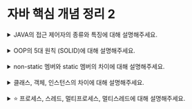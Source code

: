 # 자바 핵심 개념 정리 2
<details>
<summary>JAVA의 접근 제어자의 종류와 특징에 대해 설명해주세요.</summary>
<div markdown="1"> 접근 제한자는 접근을 제한하기 위해 사용된다. 여기서 접근이란 클래스 및 인터페이스 그리고 이들이 가지고 있는 멤버의 접근을 말한다. <br /><br />

 - public 접근 제한자 : 외부 클래스가 자유롭게 사용할 수 있음 <br />
 - protected 접근 제한자 : 같은 패키지 또는 자식 클래스에서 사용할 수 있음 <br />
 - private 접근 제한자 : 개인적인 것이라 외부에서 사용될 수 없다<br /><br />
 위의 세가지 접근 제한자가 적용되지 않으면 default 접근 제한을 가진다. <br /><br />

 ## 클래스의 접근 제한<br />
 클래스를 선언할 때 해당 클래스를 같은 패키지 내에서만 사용할 것인지, 아니면 다른 패키지에서도 사용할 수 있도록 할 것인지에 따라 `public` , `default` 접근 제한을 가진다. <br />
 ```
 //defualt 접근 제한
 class 클래스 {...}
 
 //public 접근 제한
 public class 클래스 {...}
 ```

 ### default 접근 제한
 클래스를 선언할 때 public을 생략했다면 같은 패키지에서는 제한 없이 사용할 수 있지만 다른 패키지에서는 사용할 수 없다.

 ### public 접근 제한
클래스가 public 접근 제한을 가지면 같은 패키지 뿐만 아니라 다른 패키지에서도 제한 없이 사용할 수 있다.

## 생성자의 접근 제한
객체를 생성하기 위해서는 new 연산자로 생성자 호출합니다. 하지만 생성자를 어디에서나 호출할 수는 없고 어떤 접근 제한을 갖느냐에 따라 호출 가능 여부가 결정된다.<br /><br />
생성자는 `public` , `protected` , `default` , `private` 접근 제한을 가진다.
```
public class ClassName{

    //public 접근 제한
    public ClassName(...){...}

    //protected 접근제한
    protectedClassName(...){...}

    //default 접근 제한
    ClassName(...){...}

    //private 접근 제한
    privateClassName(...){...}
}
```
클래스에 생성자를 선언하지 않으면 컴파일러에 의해 자동으로 기본 생성자가 추가된다. 자동으로 생성되는 기본 생성자의 접근 제한은 클래스의 접근 제한과 동일하다.<br />
- public 접근 제한 : public 접근 제한은 모든 패키지에서 아무런 제한 없이 생성자를 호출할 수 있도록 한다.
- protected 접근 제한 : protected 접근 제한은 default 접근 제한과 마찬가지로 같은 패키지에 속한 클래스에서 생성자를 호출할 수 있도록 한다. 차이점은 다른 패키지에 속한 클래스가 해당 클래스의 자식(child) 클래스라면 생성자를 호출할 수 있다.
- default 접근 제한 : default 접근 제한은 같은 패키지에서는 아무런 제한 없이 생성자를 호출할 수 있으나, 다른 패키지에서는 생성자를 호출할 수 없다.
- private 접근 제한 : private 접근 제한은 동일한 패키지이건 다른 패키지이건 상관없이 생성자를 호출하지 못합니다. 오로지 클래스 내부에서만 생성자를 호출할 수 있고 객체를 만들 수 있다.

## 필드와 메소드의 접근 제한
필드와 메소드를 선언할 때 해당 필드와 메소드를 클래스 내부에서만 사용할 것인지, 패키지 내에서만 사용할 것인지, 아니면 다른 패키지에서도 사용할 수 있도록 할 것인지를 결정해야한다. 이것은 필드와 메소드가 어떤 접근 제한을 갖느냐에 따라 결정된다. 필드와 메소드는 public, protected, default, private 접근 제한을 가질 수 있다 
```
//필드 선언
[public : protected : private][static] 타입 필드;
//메소드 선언
[public : protected : private][static] 리턴 타입 메소드(...){...}
```
- protected 접근 제한 : protected 접근 제한은 default 접근 제한과 마찬가지로 같은 패키지에 속하는 클래스에서 필드와 메서드를 사용할 수 있다. 차이점으로는 다른 패키지에 속한 클래스가 해당 클래스의 자식 클래스라면 필드와 메소드를 사용할 수 있다.
- default 접근 제한 : 필드와 메소드를 선언할 때 접근 제한자를 생략하면 default 접근 제한을 가진다. default 접근 제한은 같은 패키지에서는 아무런 제한 없이 필드와 메소드를 사용할 수 있으나 다른 패키지에서는 필드와 메소드를 사용할 수 없다.
- private 접근 제한 : private 접근 제한은 동일한 패키지이건 다른 패키지이건 상관없이 필드와 메서드를 사용하지 못하도록 제한한다. 오로지 클래스 내부에서만 사용할 수 있다.

</div>
</details>
<br>

<details>
<summary>OOP의 5대 원칙 (SOLID)에 대해 설명해주세요.</summary>
<div markdown="1">

#### OOP란 Object Oriented Programming으로 객체 지향 프로그래밍을 의미한다<br />

## 객체 지향 프로그래밍의 5대 설계 원칙(SOLID)<br />
### 1. 단일 책임의 원칙(SRP, Single Responsibility Principle)
- 객체는 단 하나의 책임만 가져야한다.<br />
- 하나의 클래스가 기능이 많아지면 클래스 내부의 함수끼리 강한 결합력을 가지게 되므로 책임을 분리시킬 필요가 있다.
### 2. 개방 폐쇄 원칙 (OCP , Open-Closed Principle)
- 기존의 코드를 변경하지 않으면서 기능을 추가할 수 있도록 설계해야한다.<br />
- 개방 폐쇄 원칙은 `다형성` 을 활용하면 만족할 수 있는데, 기본적으로 클래스에 구현되어 있는 기능을 변경해서 적용해야하는 경우 바로 인터페이스를 구현한 새로운 클래스를 하나 만들어 분리시킨 다음 해당 기능을 재정의하여 설계하면 된다. -> 인터페이스를 구현한 새로운 클래스를 만드는 것은 기존의 코드를 변경하지 않고 기능을 확장시키는 것이 되므로 좋은 객체 지향 설계가 될 수 있다.
### 3. 인터페이스 분리 원칙(isP, Interface Segegation Principle)
- 인터페이스를 클라이언트에 특화되도록 분리시키라는 설계 원칙
- 하나의 인터페이스에는 최소한의 메서드를 구현하는 것이 좋다.
- 예를 들어 2개의 클라이언트에 대한 기능이 있다고 하면 이 기능들을 클라이언트에 따라 하나의 역할에만 집중할 수 있도록 분리해야한다.
### 4. 리스코프 치환 원칙(LSP ,Liscov Substitution Principle)
- 일반화 관계에 대한 이야기이며, 자식 클래스는 최소한 자신의 부모 클래스에서 가능한 행위를 수행할 수 있어야한다.
- 객체 지향 프로그래밍에서 부모 클래스의 인스턴스 대신 자식 클래스의 인스턴스를 사용해도 전혀 문제가 없어야한다. 이는 단순히 컴파일에 성공하는 것을 넘어 부모 클래스와 자식 클래스 사이의 행위에는 `일관성`이 있어야한다는 원칙이다.
### 5. 의존 역전 원칙(DIP , Dependency Inversion Principle)
- 고수준 모듈은 저수준 모듈의 구현에 의존해서는 안된다.<br />
의존 관계를 맺을 때 변화하기 쉬운 것 또는 자주 변화하는 것보다는 변화하기 어려운 것, 거의 변화가 없는 것에 의존해야한다.
- 구현 클래스에 의존하는 것이 아닌 인터페이스에 의존해야한다.
</div>
</details>
<br>

<details>
<summary>non-static 멤버와 static 멤버의 차이에 대해 설명해주세요.</summary>
<div markdown="1">

### staic 멤버
- 클래스에 속하는 멤버
- 처음 JVM이 실행된 이후 클래스가 메모리에 올라간 시점부터 프로그램 종료 시점까지 유지된다.
- 클래스가 로딩될 때 초기화되며 클래스가 여러 번 생성되어도 처음 한 번만 생성됨
- 동일한 클래스에 의해 생성된 모든 인스턴스(객체)가 공유한다. 
- this 사용 불가 : this는 호출 당시 실행 중인 객체를 가리키는 레퍼런스인데 static 멤버는 생성되지 않은 상황에서도 호출이 가능하다.
- 자바는 캡슐화 원칙에 따라 어떤 변수나 함수도 클래스 바깥에 존재할 수 없다. 따라서 전역 변수나 전역 메소드를 사용해야하는 경우 static을 사용한다.
<br /><br />


### non-static 멤버 (인스턴스 변수)
- 클래스 내에 선언된 변수
- 객체 생성 시마다 매번 새로운 변수가 생성됨
- static과 다르게 동일한 클래스의 모든 객체(인스턴스)들에 의해서 공유되지 않음 
</div>
</details>
<br>

<details>
<summary>클래스, 객체, 인스턴스의 차이에 대해 설명해주세요.</summary>
<div markdown="1">

### 클래스(class)란?
- Java에서 객체를 생성하기 위한 일종의 설계도이다.
- 객체가 가지는 속성(필드)와 동작(메서드)으로 이루어져있다.
- Java 실행 시 클래스는 JVM 메모리의 클래스 영역(class area)에 로드된다.
- 클래스 안에는 필드, 메서드, 생성자 , 이너 클래스로 구성될 수 있다
    - 필드 : 클래스의 속성(변수)을 나타낸다. 객체의 데이터,상태 정보 등을 저장하는 곳이다. 메서드와 생성자 전체에서 사용할 수 있다.
    - 메서드: 클래스의 행위(메서드)를 나타낸다. 객체 간의 데이터 전달 수단으로 활용되며 외부로부터 값을 받을 수 있다. 메서드의 실행 이후 값을 반환할 수 있다.
    - 생성자: 클래스의 객체를 생성하고 초기화하는 역할을 한다. new 연산자를 통해 호출되며 반환 타입이 없다.
    - 이너 클래스 : 클래스 내부에 존재하는 또 다른 클래스를 의미하고 중첩 클래스라고도 한다. 클래스나 인터페이스 내부에서 선언하고 외부 클래스의 멤버들에 의해 접근할 수 있다.
<br />

### 객체(Object)란?
- 물리적으로 존재하거나 추상적으로 생각할 수 있는 것 중에서 자신의 속성을 가지고 있고, 다른 것과 식별이 가능한 것을 말한다.
- 클래스를 통해 만들 수 있다. `new` 키워드를 통해 만들 수 있음

### 인스턴스(Instance)란?
- 클래스로부터 만든 객체 하나하나를 해당 클래스의 인스턴스라고 한다.
- 클래스를 사용하여 힙 영역(Heap Area)에 새로운 인스턴스(객체)를 생성할 수 있다
- 즉, 인스턴스란 현실의 객체를 소프트웨어 내에서 구현하 실체라고 볼 수 있다.

</div>
</details>
<br>

<details>
<summary>⭐️ 프로세스, 스레드, 멀티프로세스, 멀티스레드에 대해 설명해주세요.</summary>
<div markdown="1">


### 프로세스
- 프로세스란 운영체제로부터 자원(공간)을 할당받는 작업의 단위이다.
- 메모리에 올라와 실행되고 있는 프로그램의 인스턴스(독립적인 객체)
- 프로세스는 각각 독립된 메모리 영역(Code,Data,Stack,Heap)을 할당받는다.
- 기본적으로 프로세스당 최소 1개의 스레드(메인 스레드)를 가지고 있다.
- 각 프로세스는 별도의 주소 공간에서 실행되며, 한 프로세스는 다른 프로세스의 변수나 자료구조에 접근할 수 없다.
- 한 프로세스가 다른 프로세스의 자원에 접근하려면 프로세스간의 통신(ex 파일,소켓)을 사용해야한다.

### 스레드
- 프로세스가 할당받은 자원을 이용하는 실행 단위이다.
- 프로세스의 특정한 수행 경로
- 스레드는 프로세스 내에서 각각 stack만 할당받고 Code,Data,Heap 영역을 공유한다.
- 스레드는 한 프로세스 내에서 동작되는 여러 실행의 흐름으로, 프로세스 내의 주소 공간이나 자원들을 같은 프로세스 내에 스레드끼리 공유하면서 실행된다.
- 각각의 스레드는 별도의 레지스터와 스택을 갖고 있지만, 힙 메모리는 서로 읽고 쓸 수 있다.
- 한 스레드가 프로세스 지원을 변경하면, 다른 이웃 스레드도 그 변경 결과를 즉시 볼 수 있다.
- Java에서는 JVM이 운영체제 역할을 한다.
- 자바에서는 프로세스가 존재하지 않고 스레드만 존재하며, 자바 스레드는 JVM에 의해 스케쥴되는 실행 단위 코드 블록이다.
- 개발자는 자바 스레드로 작동할 스레드 코드를 작성하고, JVM에게 실행을 요청하는 것이다.

### 멀티 프로세스
- 하나의 응용프로그램을 여러 개의 프로세스로 구성하여 각 프로세스가 하나의 작업을 처리하도록 한다
- 장점 
    - 여러 개의 자식 프로세스 중 하나에 문제가 발생하면 그 자식 프로세스만 죽는 것 이상으로 다른 영향이 확산되지 않는다.
- 단점
    - Context Switching 과정에서 캐쉬 메모리 초기화 등 무거운 작업이 진행되고 많은 시간이 소모되는 오버헤드가 발생한다.
    - 프로세스들이 각각의 독립된 메모리 영역을 할당받기때문에 context switching이 발생하면 모든 데이터를 리셋하고 다시 캐쉬 정보를 불러와야한다.
    - 프로세스 간의 통신이 복잡하다.

### 멀티 스레드
- 멀티 스레딩이란
    - 하나의 응용 프로그램을 여러 개의 스레드로 구성하고 각 스레드로 하여금 하나의 작업을 처리하도록 하는 것이다.
    - 원도우, 리눅스 등 많은 운영체제들이 멀티 프로세싱을 지원하고 있지만 멀티 스레딩을 기본으로 하고 있다
    - 웹 서버는 대표적인 멀티 스레드 응용 프로그램이다
- 장점
    - 시스템 자원 소모 감소 ( 자원의 효율성 증대) : 프로세스를 생성하여 자원을 할당하는 시스템 콜리 줄어들어 자원을 효율적으로 관리할 수 있다.
    - 시스템 처리량 증가 : 스레드간 데이터를 주고 받는 것이 간단해지고 시스템 자원 소모가 줄어든다.
    - 간단한 통신 방법으로 프로그램 응답 시간 단축 : 스레드는 프로세스 내으 stack 영역을 제외한 모든 메모리를 공유하기 때문에 프로세스에 비해 응답 시간이 적다
- 단점
    - 주의 깊게 설계해야한다.
    - 디버깅이 까다롭다.
    - 단일 프로세스 시스템의 경우 효과를 기대하기 어렵다.
    - 프로세스 밖에서 스레드를 제어할 수 없다
    - 멀티 스레드의 경우, 자원 공유의 문제가 발생한다.(동기화 문제)
    - 하나의 스레드에 문제가 발생하면 전체 프로세스에 영향을 받는다.
    
</div>
</details>
<br>